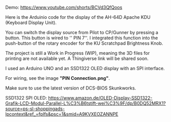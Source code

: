 Demo: https://www.youtube.com/shorts/BCVd3QfQoos

Here is the Arduinio code for the display of the AH-64D Apache KDU (Keyboard Display Unit). 
<br/>

You can switch the display source from Pilot to CP/Gunner by pressing a button. This button is wired to '' PIN 7''. I integrated this function into the push-button of the rotary encoder for the KU Scratchpad Brightness Knob.

The project is still a Work in Progress (WIP), meaning the 3D files for printing are not available yet. A Thingiverse link will be shared soon.

I used an Arduino UNO and an SSD1322 OLED display with an SPI interface.

For wiring, see the image **"PIN Connection.png"**.

Make sure to use the latest version of DCS-BIOS Skunkworks.


SSD1322 SPI OLED: https://www.amazon.de/OLED-Display-SSD1322-Grafik-LCD-Modul-Parallel-L%C3%B6tstift-wei%C3%9F/dp/B0DQ52MRX1?source=ps-sl-shoppingads-lpcontext&ref_=fplfs&psc=1&smid=A9KVXEOZANNPE
